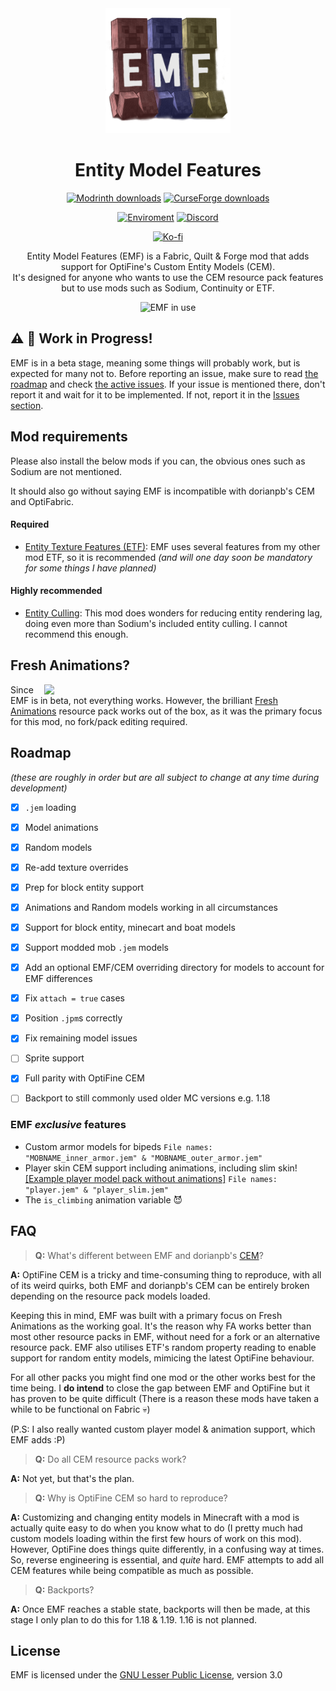 <div align="center">

<img src="icon.png" alt="EMF icon" width=200>

# Entity Model Features
 
[![Modrinth downloads](https://img.shields.io/modrinth/dt/entity-model-features?color=00AF5C&label=downloads&style=round&logo=modrinth)](https://modrinth.com/mod/entity-model-features)
[![CurseForge downloads](https://cf.way2muchnoise.eu/full_844662_downloads.svg)](https://curseforge.com/minecraft/mc-mods/entity-model-features)

[![Enviroment](https://img.shields.io/badge/Enviroment-Client-purple)](https://modrinth.com/mods?e=client)
[![Discord](https://img.shields.io/discord/950942125225283634?color=blue&logo=discord&label=Discord)](https://discord.com/invite/rURmwrzUcz)

[![Ko-fi](https://ko-fi.com/img/githubbutton_sm.svg)](https://ko-fi.com/traben)

Entity Model Features (EMF) is a Fabric, Quilt & Forge mod that adds support for OptiFine's Custom Entity Models (CEM).<br />It's designed for anyone who wants to use the CEM resource pack features but to use mods such as Sodium, Continuity or ETF.

<img src="https://cdn.modrinth.com/data/4I1XuqiY/images/49f5b98dfef5b073a3971750673d343e1f92efe5.png" alt="EMF in use" width=550>

</div>

## ⚠️ 🚧 Work in Progress!

EMF is in a beta stage, meaning some things will probably work, but is expected for many not to. Before reporting an issue, make sure to read [the roadmap](README.md#Roadmap) and check [the active issues](https://github.com/Traben-0/Entity_Model_Features/issues). If your issue is mentioned there, don't report it and wait for it to be implemented. If not, report it in the [Issues section](https://github.com/Traben-0/Entity_Model_Features/issues/new/choose).

## Mod requirements
Please also install the below mods if you can, the obvious ones such as Sodium are not mentioned.

It should also go without saying EMF is incompatible with dorianpb's CEM and OptiFabric.
#### Required
- [Entity Texture Features (ETF)](https://modrinth.com/mod/entitytexturefeatures): 
  EMF uses several features from my other mod ETF, so it is recommended *(and will one day soon be mandatory for some things I have planned)*

#### Highly recommended
- [Entity Culling](https://modrinth.com/mod/entityculling): This mod does wonders for reducing entity rendering lag, doing even more than Sodium's included entity culling. I cannot recommend this enough.


## Fresh Animations?

<img align="right" width="450" src="https://cdn.modrinth.com/data/4I1XuqiY/images/2f32dbeadc25e46ef6c56f0e47e5eb5d305c8ea2.png">

Since EMF is in beta, not everything works. However, the brilliant [Fresh Animations](https://www.planetminecraft.com/texture-pack/fresh-animations-v1-0/) resource pack works out of the box, as it was the primary focus for this mod, no fork/pack editing required.<br />

## Roadmap

*(these are roughly in order but are all subject to change at any time during development)*

- [X] `.jem` loading 
- [X] Model animations
- [X] Random models
- [X] Re-add texture overrides
- [X] Prep for block entity support
- [X] Animations and Random models working in all circumstances
- [X] Support for block entity, minecart and boat models
- [X] Support modded mob `.jem` models
- [X] Add an optional EMF/CEM overriding directory for models to account for EMF differences
- [X] Fix `attach = true` cases
- [X] Position `.jpm`s correctly
- [X] Fix remaining model issues
- [ ] Sprite support
- [X] Full parity with OptiFine CEM
- [ ] Backport to still commonly used older MC versions e.g. 1.18


### EMF _exclusive_ features

- Custom armor models for bipeds 
`File names: "MOBNAME_inner_armor.jem" & "MOBNAME_outer_armor.jem"`
- Player skin CEM support including animations, including slim skin! 
[[Example player model pack without animations]](Vanilla_player_models_No_animations.zip)
`File names: "player.jem" & "player_slim.jem"`
- The `is_climbing` animation variable 😈

## FAQ

> **Q:** What's different between EMF and dorianpb's [CEM](https://modrinth.com/mod/cem)?

**A:** OptiFine CEM is a tricky and time-consuming thing to reproduce, with all of its weird quirks, both EMF and dorianpb's CEM can be entirely broken depending on the resource pack models loaded.

Keeping this in mind, EMF was built with a primary focus on Fresh Animations as the working goal. It's the reason why FA works better than most other resource packs in EMF, without need for a fork or an alternative resource pack. EMF also utilises ETF's random property reading to enable support for random entity models, mimicing the latest OptiFine behaviour.

For all other packs you might find one mod or the other works best for the time being. I **do intend** to close the gap between EMF and OptiFine but it has proven to be quite difficult (There is a reason these mods have taken a while to be functional on Fabric 💀)

(P.S: I also really wanted custom player model & animation support, which EMF adds :P)

> **Q:** Do all CEM resource packs work?

**A:** Not yet, but that's the plan.

> **Q:** Why is OptiFine CEM so hard to reproduce?

**A:** Customizing and changing entity models in Minecraft with a mod is actually quite easy to do when you know what to do (I pretty much had custom models loading within the first few hours of work on this mod). However, OptiFine does things quite differently, in a confusing way at times. So, reverse engineering is essential, and _quite_ hard. EMF attempts to add all CEM features while being compatible as much as possible.

> **Q:** Backports?

**A:** Once EMF reaches a stable state, backports will then be made, at this stage I only plan to do this for 1.18 & 1.19. 1.16 is not planned.

## License

EMF is licensed under the [GNU Lesser Public License](LICENSE), version 3.0
